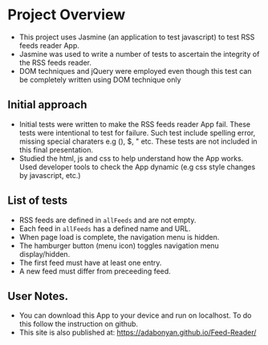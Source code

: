 # Project Overview
- This project uses Jasmine (an application to test javascript) to test RSS feeds reader App.
- Jasmine was used to write a number of tests to ascertain the integrity of the RSS feeds reader. 
- DOM techniques and jQuery were employed even though this test can be completely written using DOM technique only

## Initial approach
- Initial tests were written to make the RSS feeds reader App fail. These tests were intentional to test for failure. Such test include spelling error, missing special charaters e.g (), $, " etc. These tests are not included in this final presentation.
- Studied the html, js and css to help understand how the App works. Used developer tools to check the App dynamic (e.g css style changes by javascript, etc.)

## List of tests
- RSS feeds are defined in `allFeeds` and are not empty.
- Each feed in `allFeeds` has a defined name and URL.
- When page load is complete, the navigation menu is hidden.
- The hamburger button (menu icon) toggles navigation menu display/hidden.
- The first feed must have at least one entry.
- A new feed must differ from preceeding feed.

## User Notes.
- You can download this App to your device and run on localhost. To do this follow the instruction on github.
- This site is also published at: https://adabonyan.github.io/Feed-Reader/ 
